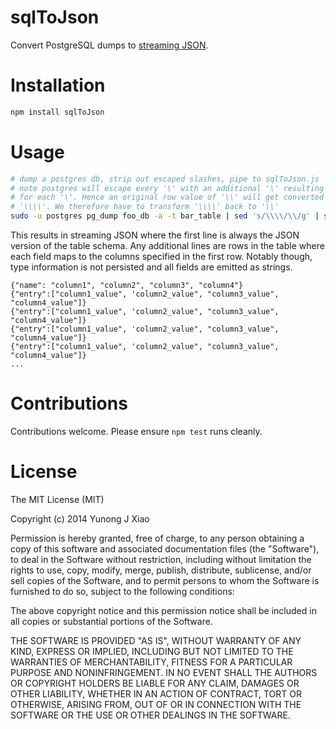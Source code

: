 sqlToJson
=========

Convert PostgreSQL dumps to [streaming
JSON](https://dev.twitter.com/docs/streaming-apis/processing).

# Installation
```bash
npm install sqlToJson
```

# Usage
```bash
# dump a postgres db, strip out escaped slashes, pipe to sqlToJson.js
# note postgres will escape every '\' with an additional '\' resulting in '\\'
# for each '\'. Hence an original row value of '\\' will get converted to
# '\\\\'. We therefore have to transform '\\\\' back to '\\'
sudo -u postgres pg_dump foo_db -a -t bar_table | sed 's/\\\\/\\/g' | sqlToJson.js
```
This results in streaming JSON where the first line is always the JSON version
of the table schema. Any additional lines are rows in the table where each
field maps to the columns specified in the first row.  Notably though, type
information is not persisted and all fields are emitted as strings.

```
{"name": "column1", "column2", "column3", "column4"}
{"entry":["column1_value", 'column2_value", "column3_value", "column4_value"]}
{"entry":["column1_value", 'column2_value", "column3_value", "column4_value"]}
{"entry":["column1_value", 'column2_value", "column3_value", "column4_value"]}
{"entry":["column1_value", 'column2_value", "column3_value", "column4_value"]}
...
```

# Contributions

Contributions welcome. Please ensure `npm test` runs cleanly.

# License

The MIT License (MIT)

Copyright (c) 2014 Yunong J Xiao

Permission is hereby granted, free of charge, to any person obtaining a copy
of this software and associated documentation files (the "Software"), to deal
in the Software without restriction, including without limitation the rights
to use, copy, modify, merge, publish, distribute, sublicense, and/or sell
copies of the Software, and to permit persons to whom the Software is
furnished to do so, subject to the following conditions:

The above copyright notice and this permission notice shall be included in
all copies or substantial portions of the Software.

THE SOFTWARE IS PROVIDED "AS IS", WITHOUT WARRANTY OF ANY KIND, EXPRESS OR
IMPLIED, INCLUDING BUT NOT LIMITED TO THE WARRANTIES OF MERCHANTABILITY,
FITNESS FOR A PARTICULAR PURPOSE AND NONINFRINGEMENT. IN NO EVENT SHALL THE
AUTHORS OR COPYRIGHT HOLDERS BE LIABLE FOR ANY CLAIM, DAMAGES OR OTHER
LIABILITY, WHETHER IN AN ACTION OF CONTRACT, TORT OR OTHERWISE, ARISING FROM,
OUT OF OR IN CONNECTION WITH THE SOFTWARE OR THE USE OR OTHER DEALINGS IN
THE SOFTWARE.

